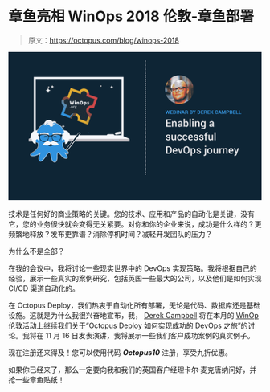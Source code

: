 # 章鱼亮相 WinOps 2018 伦敦-章鱼部署

> 原文：<https://octopus.com/blog/winops-2018>

[![Derek Campbell speaking at WinOps London 2018 details](img/5af327588c93bf767ded379799efe9de.png)](#)

技术是任何好的商业策略的关键。您的技术、应用和产品的自动化是关键，没有它，您的业务很快就会变得无关紧要。对你和你的企业来说，成功是什么样的？更频繁地释放？发布更靠谱？消除停机时间？减轻开发团队的压力？

为什么不是全部？

在我的会议中，我将讨论一些现实世界中的 DevOps 实现策略。我将根据自己的经验，展示一些真实的案例研究，包括英国一些最大的公司，以及他们是如何实现 CI/CD 渠道自动化的。

在 Octopus Deploy，我们热衷于自动化所有部署，无论是代码、数据库还是基础设施。这就是为什么我很兴奋地宣布，我， [Derek Campbell](https://twitter.com/octoderek) 将在本月的 [WinOp 伦敦活动](https://www.winops.org/london/)上继续我们关于“Octopus Deploy 如何实现成功的 DevOps 之旅”的讨论。我将在 11 月 16 日发表演讲，我将展示一些我们客户成功案例的真实例子。

现在注册还来得及！您可以使用代码 ***Octopus10*** 注册，享受九折优惠。

如果你已经来了，那么一定要向我和我们的英国客户经理卡尔·麦克唐纳问好，并抢一些章鱼贴纸！